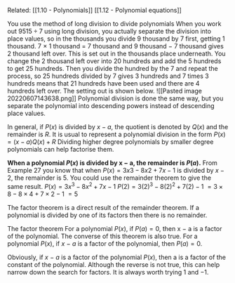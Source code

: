 Related: [[1.10 -  Polynomials]] [[1.12 - Polynomial equations]]

You use the method of long division to divide polynomials
When you work out $9515 ÷ 7$ using long division, you actually separate the division into place values, so in the thousands you divide $9$ thousand by $7$ first, getting $1$ thousand. 7 × 1 thousand = 7 thousand and 9 thousand − 7 thousand gives 2 thousand left over.
This is set out in the thousands place underneath.
You change the 2 thousand left over into 20 hundreds and add the 5 hundreds to get 25 hundreds. Then you divide the hundred by the 7 and repeat the process, so 25 hundreds divided by 7 gives 3 hundreds and 7 times 3 hundreds means that 21 hundreds have been used and there are 4 hundreds left over. The setting out is shown below. 
![[Pasted image 20220607143638.png]]
Polynomial division is done the same way, but you separate the polynomial into descending powers instead of descending place values.

In general, if $P(x)$ is divided by $x − a$, the quotient is denoted by $Q(x)$ and the remainder is $R$. It is usual to represent a polynomial division in the form $P(x) = (x − a)Q(x) + R$
Dividing higher degree polynomials by smaller degree polynomials can help factorise them.

**When a polynomial $P(x)$ is divided by x − a, the remainder is $P(a)$.**
From Example 27 you know that when $P(x) = 3x3 − 8x2 + 7x − 1$ is divided by $x − 2$, the remainder is 5. You could use the remainder theorem to give the same result.
$P(x) = 3x^{3} − 8x^{2} + 7x − 1$
$P(2) = 3(2)^{3} − 8(2)^{2} + 7(2) − 1$
$= 3 × 8 − 8 × 4 + 7 × 2 − 1$
$= 5$

The factor theorem is a direct result of the remainder theorem. If a polynomial is divided by one of its factors then there is no remainder.

The factor theorem 
For a polynomial $P(x)$, if $P(a) = 0$, then x − a is a factor of the polynomial.
The converse of this theorem is also true.
For a polynomial $P(x)$, if $x$ − $a$ is a factor of the polynomial, then $P(a) = 0$.

Obviously, if $x$ − $a$ is a factor of the polynomial $P(x)$, then a is a factor of the constant of the polynomial. Although the reverse is not true, this can help narrow down the search for factors. It is always worth trying $1$ and $−1$.